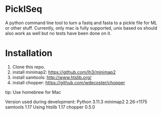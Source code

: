 # PicklSeq
A python command line tool to turn a fastq and fasta to a pickle file for ML or other stuff.
Currently, only mac is fully supported, unix based os should also work as well but no tests have been done on it.

# Installation
1. Clone this repo.
2. install minimap2: https://github.com/lh3/minimap2
3. install samtools: http://www.htslib.org/
4. install chopper: https://github.com/wdecoster/chopper

tip: Use homebrew for Mac

Version used during development:
Python 3.11.3
minimap2 2.26-r1175
samtools 1.17 Using htslib 1.17
chopper 0.5.0
